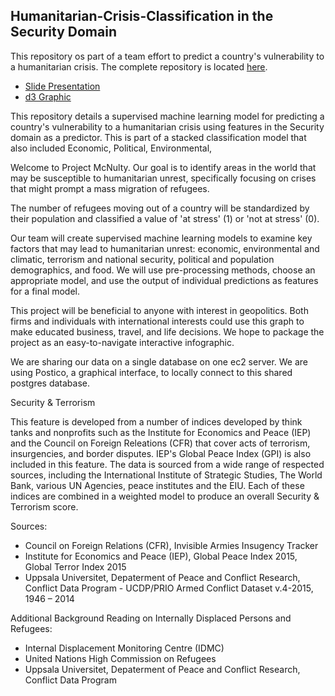 ## Humanitarian-Crisis-Classification in the Security Domain

This repository os part of a team effort to predict a country's vulnerability to a humanitarian crisis.  The complete repository is located [here](https://github.com/emilyhoughkovacs/humanitarian_unrest_classifier).

* [Slide Presentation](https://docs.google.com/presentation/d/1WgImQ5wSHe1FLMHrILH3z1NhyZJJyY8n57uhn4r5kzI/edit#slide=id.p4)
* [d3 Graphic](http://bit.ly/RefugeeMap)

This repository details a supervised machine learning model for predicting a country's vulnerability to a humanitarian crisis using features in the Security domain as a predictor.  This is part of a stacked classification model that also included Economic, Political, Environmental,

Welcome to Project McNulty. Our goal is to identify areas in the world that may be susceptible to humanitarian unrest, specifically focusing on crises that might prompt a mass migration of refugees.

The number of refugees moving out of a country will be standardized by their population and classified a value of 'at stress' (1) or 'not at stress' (0).

Our team will create supervised machine learning models to examine key factors that may lead to humanitarian unrest: economic, environmental and climatic, terrorism and national security, political and population demographics, and food. We will use pre-processing methods, choose an appropriate model, and use the output of individual predictions as features for a final model.

This project will be beneficial to anyone with interest in geopolitics. Both firms and individuals with international interests could use this graph to make educated business, travel, and life decisions. We hope to package the project as an easy-to-navigate interactive infographic.

We are sharing our data on a single database on one ec2 server. We are using Postico, a graphical interface, to locally connect to this shared postgres database.

Security & Terrorism

This feature is developed from a number of indices developed by think tanks and nonprofits such as the Institute for Economics and Peace (IEP) and the Council on Foreign Releations (CFR) that cover acts of terrorism, insurgencies, and border disputes. IEP's Global Peace Index (GPI) is also included in this feature. The data is sourced from a wide range of respected sources, including the International Institute of Strategic Studies, The World Bank, various UN Agencies, peace institutes and the EIU. Each of these indices are combined in a weighted model to produce an overall Security & Terrorism score.

Sources:

* Council on Foreign Relations (CFR), Invisible Armies Insugency Tracker
* Institute for Economics and Peace (IEP), Global Peace Index 2015, Global Terror Index 2015
* Uppsala Universitet, Depaterment of Peace and Conflict Research, Conflict Data Program - UCDP/PRIO Armed Conflict Dataset v.4-2015, 1946 – 2014

Additional Background Reading on Internally Displaced Persons and Refugees:

* Internal Displacement Monitoring Centre (IDMC)
* United Nations High Commission on Refugees
* Uppsala Universitet, Depaterment of Peace and Conflict Research, Conflict Data Program
